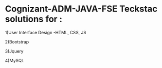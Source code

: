 # Cognizant-ADM-JAVA-FSE Teckstac solutions for :
1)User Interface Design -HTML, CSS, JS

2)Bootstrap

3)Jquery

4)MySQL
